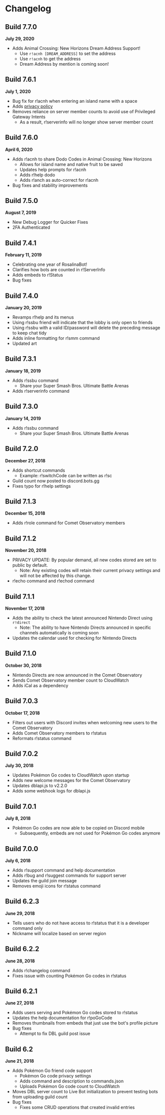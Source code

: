 # Changelog
## Build 7.7.0
**July 29, 2020**
* Adds Animal Crossing: New Horizons Dream Address Support!
    * Use `r!acnh [DREAM_ADDRESS]` to set the address
    * Use `r!acnh` to get the address
    * Dream Address by mention is coming soon!

## Build 7.6.1
**July 1, 2020**
* Bug fix for r!acnh when entering an island name with a space
* Adds [privacy policy](https://github.com/alexsmbaratti/RosalinaBot/blob/master/Privacy-Policy.md)
* Removes reliance on server member counts to avoid use of Privileged Gateway Intents
    * As a result, r!serverinfo will no longer show server member count

## Build 7.6.0
**April 6, 2020**
* Adds r!acnh to share Dodo Codes in Animal Crossing: New Horizons
    * Allows for island name and native fruit to be saved
    * Updates help prompts for r!acnh
    * Adds r!help dodo
    * Adds r!anch as auto-correct for r!acnh
* Bug fixes and stability improvements

## Build 7.5.0
**August 7, 2019**
* New Debug Logger for Quicker Fixes
* 2FA Authenticated

## Build 7.4.1
**February 11, 2019**
* Celebrating one year of RosalinaBot!
* Clarifies how bots are counted in r!ServerInfo
* Adds embeds to r!Status
* Bug fixes

## Build 7.4.0
**January 20, 2019**
* Revamps r!help and its menus
* Using r!ssbu friend will indicate that the lobby is only open to friends
* Using r!ssbu with a valid ID/password will delete the preceding message to keep chat tidy
* Adds inline formatting for r!smm command
* Updated art

## Build 7.3.1
**January 18, 2019**
* Adds r!ssbu command
  * Share your Super Smash Bros. Ultimate Battle Arenas
* Adds r!serverinfo command

## Build 7.3.0
**January 14, 2019**
* Adds r!ssbu command
  * Share your Super Smash Bros. Ultimate Battle Arenas

## Build 7.2.0
**December 27, 2018**
* Adds shortcut commands
  * Example: r!switchCode can be written as r!sc
* Guild count now posted to discord.bots.gg
* Fixes typo for r!help settings

## Build 7.1.3
**December 15, 2018**
* Adds r!role command for Comet Observatory members

## Build 7.1.2
**November 20, 2018**
* PRIVACY UPDATE: By popular demand, all new codes stored are set to public by default.
  * Note: Any existing codes will retain their current privacy settings and will not be affected by this change.
* r!echo command and r!echod command

## Build 7.1.1
**November 17, 2018**
* Adds the ability to check the latest announced Nintendo Direct using `r!direct`
  * Note: The ability to have Nintendo Directs announced in specific channels automatically is coming soon
* Updates the calendar used for checking for Nintendo Directs

## Build 7.1.0
**October 30, 2018**
* Nintendo Directs are now announced in the Comet Observatory
* Sends Comet Observatory member count to CloudWatch
* Adds iCal as a dependency

## Build 7.0.3
**October 17, 2018**
* Filters out users with Discord invites when welcoming new users to the Comet Observatory
* Adds Comet Observatory members to r!status
* Reformats r!status command

## Build 7.0.2
**July 30, 2018**
* Updates Pokémon Go codes to CloudWatch upon startup
* Adds new welcome messages for the Comet Observatory
* Updates dblapi.js to v2.2.0
* Adds some webhook logs for dblapi.js

## Build 7.0.1
**July 8, 2018**
* Pokémon Go codes are now able to be copied on Discord mobile
  * Subsequently, embeds are not used for Pokémon Go codes anymore

## Build 7.0.0
**July 6, 2018**
* Adds r!support command and help documentation
* Adds r!bug and r!suggest commands for support server
* Updates the guild join message
* Removes emoji icons for r!status command

## Build 6.2.3
**June 29, 2018**
* Tells users who do not have access to r!status that it is a developer command only
* Nickname will localize based on server region

## Build 6.2.2
**June 28, 2018**
* Adds r!changelog command
* Fixes issue with counting Pokémon Go codes in r!status

## Build 6.2.1
**June 27, 2018**
* Adds users serving and Pokémon Go codes stored to r!status
* Updates the help documentation for r!poGoCode
* Removes thumbnails from embeds that just use the bot's profile picture
* Bug fixes
  * Attempt to fix DBL guild post issue

## Build 6.2
**June 21, 2018**
* Adds Pokémon Go friend code support
  * Pokémon Go code privacy settings
  * Adds command and description to commands.json
  * Uploads Pokémon Go code count to CloudWatch
* Moves DBL server count to Live Bot initialization to prevent testing bots from uploading guild count
* Bug fixes
  * Fixes some CRUD operations that created invalid entries
